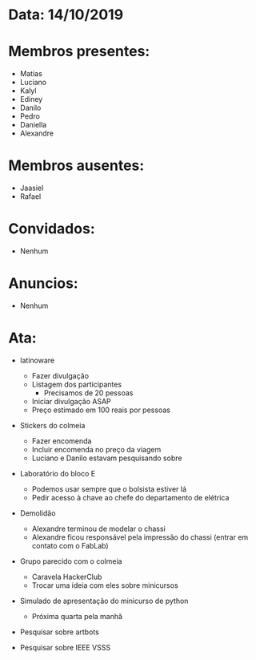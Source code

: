 # Data: 14/10/2019

# Membros presentes:
- Matias
- Luciano
- Kalyl
- Ediney
- Danilo
- Pedro
- Daniella	
- Alexandre

# Membros ausentes:
- Jaasiel
- Rafael

# Convidados:
- Nenhum

# Anuncios:
- Nenhum

# Ata:
- latinoware
    - Fazer divulgação
    - Listagem dos participantes
        - Precisamos de 20 pessoas
    - Iniciar divulgação ASAP
    - Preço estimado em 100 reais por pessoas

- Stickers do colmeia
    - Fazer encomenda
    - Incluir encomenda no preço da viagem
    - Luciano e Danilo estavam pesquisando sobre

- Laboratório do bloco E
    - Podemos usar sempre que o bolsista estiver lá
    - Pedir acesso à chave ao chefe do departamento de elétrica

- Demolidão
    - Alexandre terminou de modelar o chassi
    - Alexandre ficou responsável pela impressão do chassi (entrar em contato com o FabLab)

- Grupo parecido com o colmeia
    - Caravela HackerClub
    - Trocar uma ideia com eles sobre minicursos

- Simulado de apresentação do minicurso de python
    - Próxima quarta pela manhã

- Pesquisar sobre artbots
- Pesquisar sobre IEEE VSSS